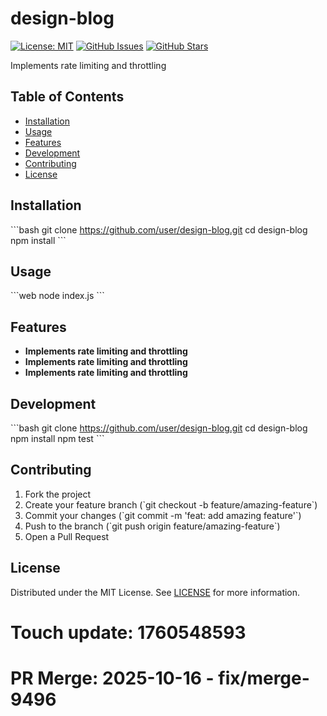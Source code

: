 # design-blog

[![License: MIT](https://img.shields.io/badge/License-MIT-yellow.svg)](https://opensource.org/licenses/MIT)
[![GitHub Issues](https://img.shields.io/github/issues/user/design-blog.svg)](https://github.com/user/design-blog/issues)
[![GitHub Stars](https://img.shields.io/github/stars/user/design-blog.svg)](https://github.com/user/design-blog/stargazers)

Implements rate limiting and throttling

## Table of Contents

- [Installation](#installation)
- [Usage](#usage)
- [Features](#features)
- [Development](#development)
- [Contributing](#contributing)
- [License](#license)

## Installation

\`\`\`bash
git clone https://github.com/user/design-blog.git
cd design-blog
npm install
\`\`\`

## Usage

\`\`\`web
node index.js
\`\`\`

## Features

- **Implements rate limiting and throttling**
- **Implements rate limiting and throttling**
- **Implements rate limiting and throttling**

## Development

\`\`\`bash
git clone https://github.com/user/design-blog.git
cd design-blog
npm install
npm test
\`\`\`

## Contributing

1. Fork the project
2. Create your feature branch (\`git checkout -b feature/amazing-feature\`)
3. Commit your changes (\`git commit -m 'feat: add amazing feature'\`)
4. Push to the branch (\`git push origin feature/amazing-feature\`)
5. Open a Pull Request

## License

Distributed under the MIT License. See [LICENSE](LICENSE) for more information.

# Touch update: 1760548593

# PR Merge: 2025-10-16 - fix/merge-9496
